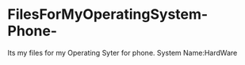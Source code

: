# FilesForMyOperatingSystem-Phone-
Its my files for my Operating Syter for phone. System Name:HardWare
